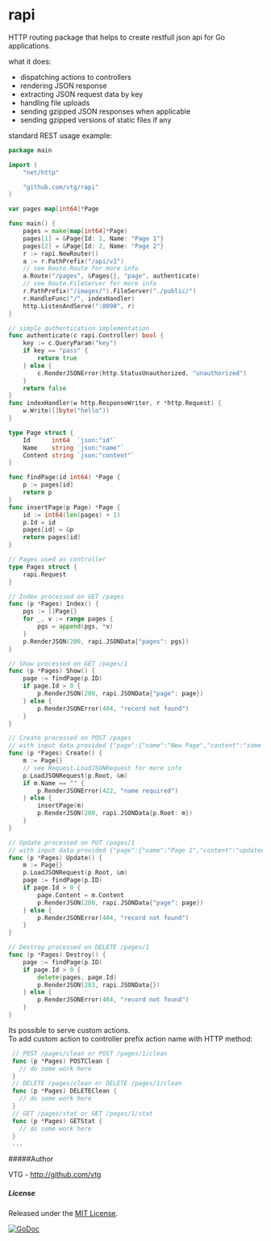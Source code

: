 rapi
====
HTTP routing package that helps to create restfull json api for Go applications.

what it does:

 - dispatching actions to controllers
 - rendering JSON response
 - extracting JSON request data by key
 - handling file uploads
 - sending gzipped JSON responses when applicable
 - sending gzipped versions of static files if any

standard REST usage example:
   
```go
package main

import (
	"net/http"

	"github.com/vtg/rapi"
)

var pages map[int64]*Page

func main() {
	pages = make(map[int64]*Page)
	pages[1] = &Page{Id: 1, Name: "Page 1"}
	pages[2] = &Page{Id: 2, Name: "Page 2"}
	r := rapi.NewRouter()
	a := r.PathPrefix("/api/v1")
	// see Route.Route for more info
	a.Route("/pages", &Pages{}, "page", authenticate)
	// see Route.FileServer for more info
	r.PathPrefix("/images/").FileServer("./public/")
	r.HandleFunc("/", indexHandler)
	http.ListenAndServe(":8090", r)
}

// simple quthentication implementation
func authenticate(c rapi.Controller) bool {
	key := c.QueryParam("key")
	if key == "pass" {
		return true
	} else {
		c.RenderJSONError(http.StatusUnauthorized, "unauthorized")
	}
	return false
}
func indexHandler(w http.ResponseWriter, r *http.Request) {
	w.Write([]byte("hello"))
}

type Page struct {
	Id      int64  `json:"id"`
	Name    string `json:"name"`
	Content string `json:"content"`
}

func findPage(id int64) *Page {
	p := pages[id]
	return p
}
func insertPage(p Page) *Page {
	id := int64(len(pages) + 1)
	p.Id = id
	pages[id] = &p
	return pages[id]
}

// Pages used as controller
type Pages struct {
	rapi.Request
}

// Index processed on GET /pages
func (p *Pages) Index() {
	pgs := []Page{}
	for _, v := range pages {
		pgs = append(pgs, *v)
	}
	p.RenderJSON(200, rapi.JSONData{"pages": pgs})
}

// Show processed on GET /pages/1
func (p *Pages) Show() {
	page := findPage(p.ID)
	if page.Id > 0 {
		p.RenderJSON(200, rapi.JSONData{"page": page})
	} else {
		p.RenderJSONError(404, "record not found")
	}
}

// Create processed on POST /pages
// with input data provided {"page":{"name":"New Page","content":"some content"}}
func (p *Pages) Create() {
	m := Page{}
	// see Request.LoadJSONRequest for more info
	p.LoadJSONRequest(p.Root, &m)
	if m.Name == "" {
		p.RenderJSONError(422, "name required")
	} else {
		insertPage(m)
		p.RenderJSON(200, rapi.JSONData{p.Root: m})
	}
}

// Update processed on PUT /pages/1
// with input data provided {"page":{"name":"Page 1","content":"updated content"}}
func (p *Pages) Update() {
	m := Page{}
	p.LoadJSONRequest(p.Root, &m)
	page := findPage(p.ID)
	if page.Id > 0 {
		page.Content = m.Content
		p.RenderJSON(200, rapi.JSONData{"page": page})
	} else {
		p.RenderJSONError(404, "record not found")
	}
}

// Destroy processed on DELETE /pages/1
func (p *Pages) Destroy() {
	page := findPage(p.ID)
	if page.Id > 0 {
		delete(pages, page.Id)
		p.RenderJSON(203, rapi.JSONData{})
	} else {
		p.RenderJSONError(404, "record not found")
	}
}
```

Its possible to serve custom actions.  
To add custom action to controller prefix action name with HTTP method:

```go
 // POST /pages/clean or POST /pages/1/clean
 func (p *Pages) POSTClean {
   // do some work here
 }
 // DELETE /pages/clean or DELETE /pages/1/clean
 func (p *Pages) DELETEClean {
   // do some work here
 }
 // GET /pages/stat or GET /pages/1/stat
 func (p *Pages) GETStat {
   // do some work here
 }
 ...
```

#####Author

VTG - http://github.com/vtg

##### License

Released under the [MIT License](http://www.opensource.org/licenses/MIT).

[![GoDoc](https://godoc.org/github.com/vtg/rapi?status.png)](http://godoc.org/github.com/vtg/rapi)
